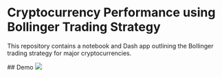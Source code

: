 # Cryptocurrency Performance using Bollinger Trading Strategy

This repository contains a notebook and Dash app outlining the Bollinger trading strategy for major cryptocurrencies.

## Demo
![](img/demo.gif)
